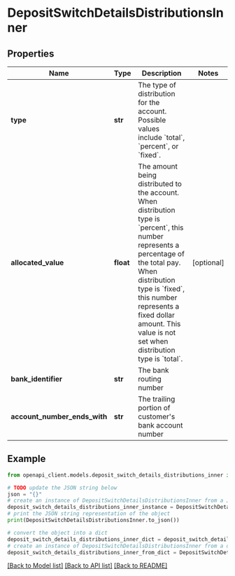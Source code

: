 # DepositSwitchDetailsDistributionsInner


## Properties

Name | Type | Description | Notes
------------ | ------------- | ------------- | -------------
**type** | **str** | The type of distribution for the account.  Possible values include &#x60;total&#x60;, &#x60;percent&#x60;, or &#x60;fixed&#x60;. | 
**allocated_value** | **float** | The amount being distributed to the account. When distribution type is &#x60;percent&#x60;, this number represents a percentage of the total pay. When distribution type is &#x60;fixed&#x60;, this number represents a fixed dollar amount. This value is not set when distribution type is &#x60;total&#x60;. | [optional] 
**bank_identifier** | **str** | The bank routing number | 
**account_number_ends_with** | **str** | The trailing portion of customer&#39;s bank account number | 

## Example

```python
from openapi_client.models.deposit_switch_details_distributions_inner import DepositSwitchDetailsDistributionsInner

# TODO update the JSON string below
json = "{}"
# create an instance of DepositSwitchDetailsDistributionsInner from a JSON string
deposit_switch_details_distributions_inner_instance = DepositSwitchDetailsDistributionsInner.from_json(json)
# print the JSON string representation of the object
print(DepositSwitchDetailsDistributionsInner.to_json())

# convert the object into a dict
deposit_switch_details_distributions_inner_dict = deposit_switch_details_distributions_inner_instance.to_dict()
# create an instance of DepositSwitchDetailsDistributionsInner from a dict
deposit_switch_details_distributions_inner_from_dict = DepositSwitchDetailsDistributionsInner.from_dict(deposit_switch_details_distributions_inner_dict)
```
[[Back to Model list]](../README.md#documentation-for-models) [[Back to API list]](../README.md#documentation-for-api-endpoints) [[Back to README]](../README.md)


